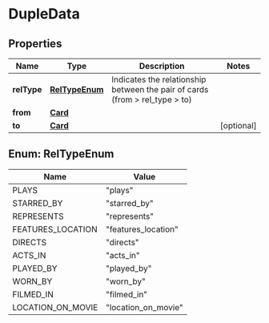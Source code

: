 
# DupleData

## Properties
Name | Type | Description | Notes
------------ | ------------- | ------------- | -------------
**relType** | [**RelTypeEnum**](#RelTypeEnum) | Indicates the relationship between the pair of cards (from &gt; rel_type &gt; to) | 
**from** | [**Card**](Card.md) |  | 
**to** | [**Card**](Card.md) |  |  [optional]


<a name="RelTypeEnum"></a>
## Enum: RelTypeEnum
Name | Value
---- | -----
PLAYS | &quot;plays&quot;
STARRED_BY | &quot;starred_by&quot;
REPRESENTS | &quot;represents&quot;
FEATURES_LOCATION | &quot;features_location&quot;
DIRECTS | &quot;directs&quot;
ACTS_IN | &quot;acts_in&quot;
PLAYED_BY | &quot;played_by&quot;
WORN_BY | &quot;worn_by&quot;
FILMED_IN | &quot;filmed_in&quot;
LOCATION_ON_MOVIE | &quot;location_on_movie&quot;



